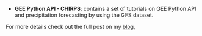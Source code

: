 - **GEE Python API - CHIRPS**: contains a set of tutorials on GEE Python API and precipitation forecasting by using the GFS dataset.

For more details check out the full post on my [blog.](https://jm-marcenaro.github.io/hugo-toha.github.io/posts/gee/gfs/)